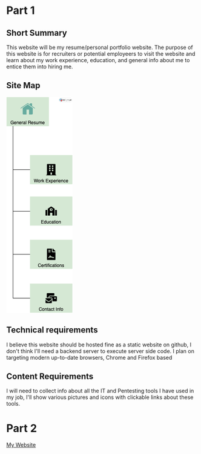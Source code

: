 # Part 1
## Short Summary
This website will be my resume/personal portfolio website. The purpose of this website 
is for recruiters or potential employeers to visit the website and learn about 
my work experience, education, and general info about me to entice them into 
hiring me. 
## Site Map
![Website diagram](<Simple Website Sitemap.png>)
## Technical requirements
I believe this website should be hosted fine as a static website on github, I 
don't think I'll need a backend server to execute server side code. I plan 
on targeting modern up-to-date browsers, Chrome and Firefox based
## Content Requirements
I will need to collect info about all the IT and Pentesting tools I have used 
in my job, I'll show various pictures and icons with clickable links about 
these tools. 

# Part 2
[My Website](https://melodic-faloodeh-d816f5.netlify.app/)
